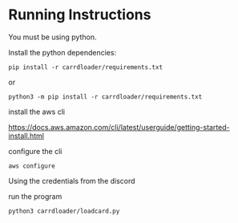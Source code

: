 # Running Instructions

You must be using python.

Install the python dependencies:

```console
pip install -r carrdloader/requirements.txt
```
or
```console
python3 -m pip install -r carrdloader/requirements.txt
```
install the aws cli

https://docs.aws.amazon.com/cli/latest/userguide/getting-started-install.html

configure the cli
```console
aws configure
```

Using the credentials from the discord

run the program

```console
python3 carrdloader/loadcard.py
```